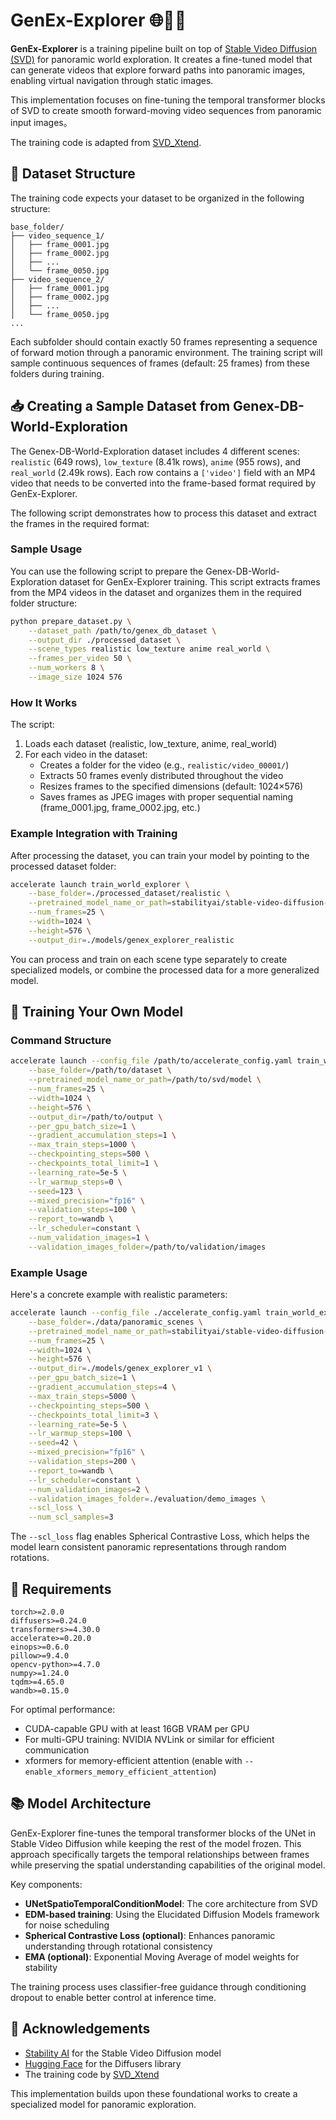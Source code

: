 # GenEx-Explorer 🌐🏃🏻

**GenEx-Explorer** is a training pipeline built on top of [Stable Video Diffusion (SVD)](https://stability.ai/stable-video) for panoramic world exploration. It creates a fine-tuned model that can generate videos that explore forward paths into panoramic images, enabling virtual navigation through static images.

This implementation focuses on fine-tuning the temporal transformer blocks of SVD to create smooth forward-moving video sequences from panoramic input images。

The training code is adapted from [SVD_Xtend](https://github.com/pixeli99/SVD_Xtend).

## 📂 Dataset Structure

The training code expects your dataset to be organized in the following structure:

```
base_folder/
├── video_sequence_1/
│   ├── frame_0001.jpg
│   ├── frame_0002.jpg
│   ├── ...
│   └── frame_0050.jpg
├── video_sequence_2/
│   ├── frame_0001.jpg
│   ├── frame_0002.jpg
│   ├── ...
│   └── frame_0050.jpg
...
```

Each subfolder should contain exactly 50 frames representing a sequence of forward motion through a panoramic environment. The training script will sample continuous sequences of frames (default: 25 frames) from these folders during training.

## 📥 Creating a Sample Dataset from Genex-DB-World-Exploration

The Genex-DB-World-Exploration dataset includes 4 different scenes: `realistic` (649 rows), `low_texture` (8.41k rows), `anime` (955 rows), and `real_world` (2.49k rows). Each row contains a `['video']` field with an MP4 video that needs to be converted into the frame-based format required by GenEx-Explorer.

The following script demonstrates how to process this dataset and extract the frames in the required format:

### Sample Usage

You can use the following script to prepare the Genex-DB-World-Exploration dataset for GenEx-Explorer training. This script extracts frames from the MP4 videos in the dataset and organizes them in the required folder structure:

```bash
python prepare_dataset.py \
    --dataset_path /path/to/genex_db_dataset \
    --output_dir ./processed_dataset \
    --scene_types realistic low_texture anime real_world \
    --frames_per_video 50 \
    --num_workers 8 \
    --image_size 1024 576
```

### How It Works

The script:

1. Loads each dataset (realistic, low_texture, anime, real_world)
2. For each video in the dataset:
   - Creates a folder for the video (e.g., `realistic/video_00001/`)
   - Extracts 50 frames evenly distributed throughout the video
   - Resizes frames to the specified dimensions (default: 1024×576)
   - Saves frames as JPEG images with proper sequential naming (frame_0001.jpg, frame_0002.jpg, etc.)

### Example Integration with Training

After processing the dataset, you can train your model by pointing to the processed dataset folder:

```bash
accelerate launch train_world_explorer \
    --base_folder=./processed_dataset/realistic \
    --pretrained_model_name_or_path=stabilityai/stable-video-diffusion-img2vid-xt-1-1 \
    --num_frames=25 \
    --width=1024 \
    --height=576 \
    --output_dir=./models/genex_explorer_realistic
```

You can process and train on each scene type separately to create specialized models, or combine the processed data for a more generalized model.

## 🚀 Training Your Own Model

### Command Structure

```bash
accelerate launch --config_file /path/to/accelerate_config.yaml train_world_explorer \
    --base_folder=/path/to/dataset \
    --pretrained_model_name_or_path=/path/to/svd/model \
    --num_frames=25 \
    --width=1024 \
    --height=576 \
    --output_dir=/path/to/output \
    --per_gpu_batch_size=1 \
    --gradient_accumulation_steps=1 \
    --max_train_steps=1000 \
    --checkpointing_steps=500 \
    --checkpoints_total_limit=1 \
    --learning_rate=5e-5 \
    --lr_warmup_steps=0 \
    --seed=123 \
    --mixed_precision="fp16" \
    --validation_steps=100 \
    --report_to=wandb \
    --lr_scheduler=constant \
    --num_validation_images=1 \
    --validation_images_folder=/path/to/validation/images
```

### Example Usage

Here's a concrete example with realistic parameters:

```bash
accelerate launch --config_file ./accelerate_config.yaml train_world_explorer \
    --base_folder=./data/panoramic_scenes \
    --pretrained_model_name_or_path=stabilityai/stable-video-diffusion-img2vid-xt-1-1 \
    --num_frames=25 \
    --width=1024 \
    --height=576 \
    --output_dir=./models/genex_explorer_v1 \
    --per_gpu_batch_size=1 \
    --gradient_accumulation_steps=4 \
    --max_train_steps=5000 \
    --checkpointing_steps=500 \
    --checkpoints_total_limit=3 \
    --learning_rate=5e-5 \
    --lr_warmup_steps=100 \
    --seed=42 \
    --mixed_precision="fp16" \
    --validation_steps=200 \
    --report_to=wandb \
    --lr_scheduler=constant \
    --num_validation_images=2 \
    --validation_images_folder=./evaluation/demo_images \
    --scl_loss \
    --num_scl_samples=3
```

The `--scl_loss` flag enables Spherical Contrastive Loss, which helps the model learn consistent panoramic representations through random rotations.

## 🔧 Requirements

```
torch>=2.0.0
diffusers>=0.24.0
transformers>=4.30.0
accelerate>=0.20.0
einops>=0.6.0
pillow>=9.4.0
opencv-python>=4.7.0
numpy>=1.24.0
tqdm>=4.65.0
wandb>=0.15.0
```

For optimal performance:
- CUDA-capable GPU with at least 16GB VRAM per GPU
- For multi-GPU training: NVIDIA NVLink or similar for efficient communication
- xformers for memory-efficient attention (enable with `--enable_xformers_memory_efficient_attention`)

## 📚 Model Architecture

GenEx-Explorer fine-tunes the temporal transformer blocks of the UNet in Stable Video Diffusion while keeping the rest of the model frozen. This approach specifically targets the temporal relationships between frames while preserving the spatial understanding capabilities of the original model.

Key components:
- **UNetSpatioTemporalConditionModel**: The core architecture from SVD
- **EDM-based training**: Using the Elucidated Diffusion Models framework for noise scheduling
- **Spherical Contrastive Loss (optional)**: Enhances panoramic understanding through rotational consistency
- **EMA (optional)**: Exponential Moving Average of model weights for stability

The training process uses classifier-free guidance through conditioning dropout to enable better control at inference time.

## 🙏 Acknowledgements

- [Stability AI](https://stability.ai/) for the Stable Video Diffusion model
- [Hugging Face](https://huggingface.co/) for the Diffusers library
- The training code by [SVD_Xtend](https://github.com/pixeli99/SVD_Xtend)

This implementation builds upon these foundational works to create a specialized model for panoramic exploration.